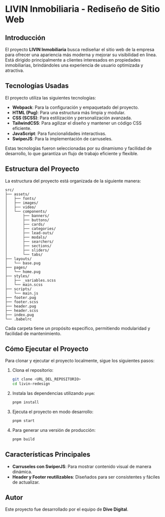 
# LIVIN Inmobiliaria - Rediseño de Sitio Web

## Introducción

El proyecto **LIVIN Inmobiliaria** busca rediseñar el sitio web de la empresa para ofrecer una apariencia más moderna y mejorar su visibilidad en línea. Está dirigido principalmente a clientes interesados en propiedades inmobiliarias, brindándoles una experiencia de usuario optimizada y atractiva.

## Tecnologías Usadas

El proyecto utiliza las siguientes tecnologías:

- **Webpack**: Para la configuración y empaquetado del proyecto.
- **HTML (Pug)**: Para una estructura más limpia y modular.
- **CSS (SCSS)**: Para estilización y personalización avanzada.
- **TailwindCSS**: Para agilizar el diseño y mantener un código CSS eficiente.
- **JavaScript**: Para funcionalidades interactivas.
- **SwiperJS**: Para la implementación de carruseles.

Estas tecnologías fueron seleccionadas por su dinamismo y facilidad de desarrollo, lo que garantiza un flujo de trabajo eficiente y flexible.

## Estructura del Proyecto

La estructura del proyecto está organizada de la siguiente manera:

```
src/
├── assets/
│   ├── fonts/
│   ├── images/
│   ├── video/
│   └── components/
│       ├── banners/
│       ├── buttons/
│       ├── cards/
│       ├── categories/
│       ├── lead-outs/
│       ├── modals/
│       ├── searchers/
│       ├── sections/
│       ├── sliders/
│       └── tabs/
├── layouts/
│   └── base.pug
├── pages/
│   └── home.pug
├── styles/
│   ├── _variables.scss
│   └── main.scss
├── scripts/
│   └── main.js
├── footer.pug
├── footer.scss
├── header.pug
├── header.scss
├── index.pug
└── .babelrc
```

Cada carpeta tiene un propósito específico, permitiendo modularidad y facilidad de mantenimiento.

## Cómo Ejecutar el Proyecto

Para clonar y ejecutar el proyecto localmente, sigue los siguientes pasos:

1. Clona el repositorio:
   ```bash
   git clone <URL_DEL_REPOSITORIO>
   cd livin-redesign
   ```

2. Instala las dependencias utilizando `pnpm`:
   ```bash
   pnpm install
   ```

3. Ejecuta el proyecto en modo desarrollo:
   ```bash
   pnpm start
   ```

4. Para generar una versión de producción:
   ```bash
   pnpm build
   ```

## Características Principales

- **Carruseles con SwiperJS**: Para mostrar contenido visual de manera dinámica.
- **Header y Footer reutilizables**: Diseñados para ser consistentes y fáciles de actualizar.

## Autor

Este proyecto fue desarrollado por el equipo de **Dive Digital**.
